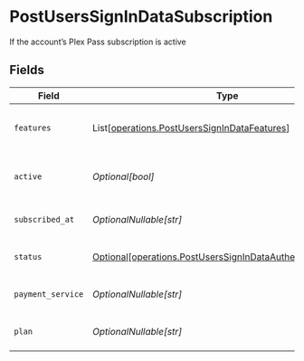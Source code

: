 # PostUsersSignInDataSubscription

If the account’s Plex Pass subscription is active


## Fields

| Field                                                                                                                              | Type                                                                                                                               | Required                                                                                                                           | Description                                                                                                                        | Example                                                                                                                            |
| ---------------------------------------------------------------------------------------------------------------------------------- | ---------------------------------------------------------------------------------------------------------------------------------- | ---------------------------------------------------------------------------------------------------------------------------------- | ---------------------------------------------------------------------------------------------------------------------------------- | ---------------------------------------------------------------------------------------------------------------------------------- |
| `features`                                                                                                                         | List[[operations.PostUsersSignInDataFeatures](../../models/operations/postuserssignindatafeatures.md)]                             | :heavy_minus_sign:                                                                                                                 | List of features allowed on your Plex Pass subscription                                                                            |                                                                                                                                    |
| `active`                                                                                                                           | *Optional[bool]*                                                                                                                   | :heavy_minus_sign:                                                                                                                 | If the account's Plex Pass subscription is active                                                                                  | true                                                                                                                               |
| `subscribed_at`                                                                                                                    | *OptionalNullable[str]*                                                                                                            | :heavy_minus_sign:                                                                                                                 | Date the account subscribed to Plex Pass                                                                                           | 2021-04-12T18:21:12Z                                                                                                               |
| `status`                                                                                                                           | [Optional[operations.PostUsersSignInDataAuthenticationStatus]](../../models/operations/postuserssignindataauthenticationstatus.md) | :heavy_minus_sign:                                                                                                                 | String representation of subscriptionActive                                                                                        | Inactive                                                                                                                           |
| `payment_service`                                                                                                                  | *OptionalNullable[str]*                                                                                                            | :heavy_minus_sign:                                                                                                                 | Payment service used for your Plex Pass subscription                                                                               |                                                                                                                                    |
| `plan`                                                                                                                             | *OptionalNullable[str]*                                                                                                            | :heavy_minus_sign:                                                                                                                 | Name of Plex Pass subscription plan                                                                                                |                                                                                                                                    |